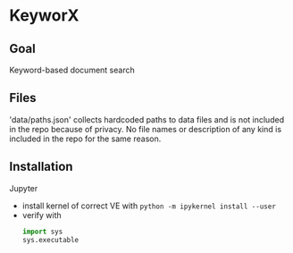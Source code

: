 <!-- [![Build Status](https://travis-ci.org/cyber-fighters/SemantiX.svg?branch=master)](https://travis-ci.org/cyber-fighters/SemantiX) -->

# KeyworX

## Goal
Keyword-based document search

## Files
'data/paths.json' collects hardcoded paths to data files and is not included in the repo because of privacy. No file names or description of any kind is included in the repo for the same reason.

## Installation

Jupyter
* install kernel of correct VE with `python -m ipykernel install --user`
* verify with
	```python
	import sys
	sys.executable
	```
